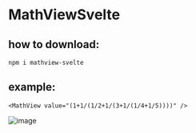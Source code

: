 # MathViewSvelte

## how to download:

`npm i mathview-svelte`

## example:

`<MathView value="(1+1/(1/2+1/(3+1/(1/4+1/5))))" />`

![image](https://user-images.githubusercontent.com/87947051/215276401-f7c36458-cabf-4134-a018-d10a62a3c2df.png)

